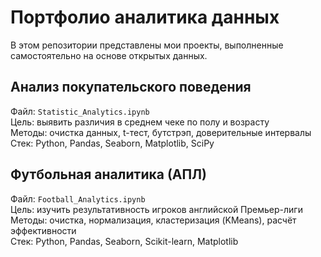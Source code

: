 # Портфолио аналитика данных

В этом репозитории представлены мои проекты, выполненные самостоятельно на основе открытых данных.

## Анализ покупательского поведения
Файл: `Statistic_Analytics.ipynb`  
Цель: выявить различия в среднем чеке по полу и возрасту  
Методы: очистка данных, t-тест, бутстрэп, доверительные интервалы  
Стек: Python, Pandas, Seaborn, Matplotlib, SciPy

## Футбольная аналитика (АПЛ)
Файл: `Football_Analytics.ipynb`  
Цель: изучить результативность игроков английской Премьер-лиги  
Методы: очистка, нормализация, кластеризация (KMeans), расчёт эффективности  
Стек: Python, Pandas, Seaborn, Scikit-learn, Matplotlib
